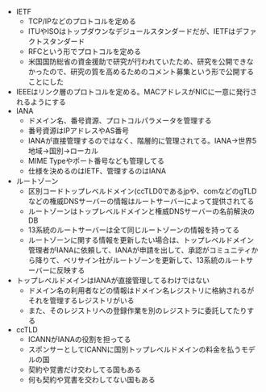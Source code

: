 - IETF
  - TCP/IPなどのプロトコルを定める
  - ITUやISOはトップダウンなデジュールスタンダードだが、IETFはデファクトスタンダード
  - RFCという形でプロトコルを定める
  - 米国国防総省の資金援助で研究が行われていたため、研究を公開できなかったので、研究の質を高めるためのコメント募集という形で公開することにした
- IEEEはリンク層のプロトコルを定める。MACアドレスがNICに一意に発行されるようにする
- IANA
  - ドメイン名、番号資源、プロトコルパラメータを管理する
  - 番号資源はIPアドレスやAS番号
  - IANAが直接管理するのではなく、階層的に管理されてる。IANA->世界5地域->国別->ローカル
  - MIME Typeやポート番号なども管理してる
  - 仕様を決めるのはIETF、管理するのはIANA
- ルートゾーン
  - 区別コードトップレベルドメイン(ccTLD0であるjpや、comなどのgTLDなどの権威DNSサーバーの情報はルートサーバーによって提供されてる
  - ルートゾーンはトップレベルドメインと権威DNSサーバーの名前解決のDB
  - 13系統のルートサーバーは全て同じルートゾーンの情報を持ってる
  - ルートゾーンに関する情報を更新したい場合は、トップレベルドメイン管理者がIANAに依頼して、IANAが申請を出して、承認がコミュニティから降りて、ベリサイン社がルートゾーンを更新して、13系統のルートサーバーに反映する
- トップレベルドメインはIANAが直接管理してるわけではない
  - ドメイン名の利用者などの情報はドメイン名レジストリに格納されるがそれを管理するレジストリがいる
  - また、そのレジストリへの登録作業を別のレジストラに委託してたりする
- ccTLD
  - ICANNがIANAの役割を担ってる
  - スポンサーとしてICANNに国別トップレベルドメインの料金を払うモデルの国
  - 契約や覚書だけ交わしてる国もある
  - 何も契約や覚書を交わしてない国もある